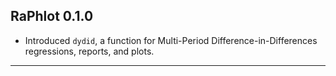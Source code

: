 ## RaPhlot 0.1.0
- Introduced `dydid`, a function for Multi-Period Difference-in-Differences regressions, reports, and plots.
---

